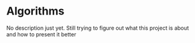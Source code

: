 # Algorithms

No description just yet. Still trying to figure out what this project is about and how to present it better


